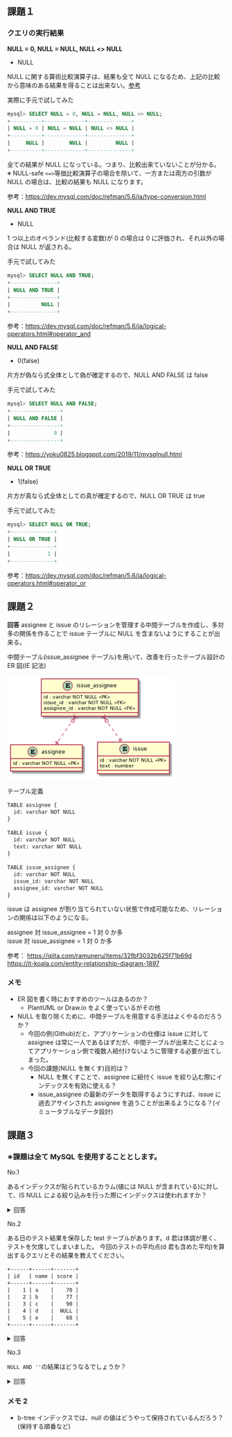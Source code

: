 ## 課題１

### クエリの実行結果

**NULL = 0, NULL = NULL, NULL <> NULL**

- NULL

NULL に関する算術比較演算子は、結果も全て NULL になるため、上記の比較から意味のある結果を得ることは出来ない。[参考](https://dev.mysql.com/doc/refman/5.6/ja/working-with-null.html)

実際に手元で試してみた

```sql
mysql> SELECT NULL = 0, NULL = NULL, NULL <> NULL;
+----------+-------------+--------------+
| NULL = 0 | NULL = NULL | NULL <> NULL |
+----------+-------------+--------------+
|     NULL |        NULL |         NULL |
+----------+-------------+--------------+
```

全ての結果が NULL になっている。つまり、比較出来ていないことが分かる。  
※ NULL-safe `<=>`等価比較演算子の場合を除いて、一方または両方の引数が NULL の場合は、比較の結果も NULL になります。

参考：https://dev.mysql.com/doc/refman/5.6/ja/type-conversion.html

**NULL AND TRUE**

- NULL

1 つ以上のオペランド(比較する変数)が 0 の場合は 0 に評価され、それ以外の場合は NULL が返される。

手元で試してみた

```sql
mysql> SELECT NULL AND TRUE;
+---------------+
| NULL AND TRUE |
+---------------+
|          NULL |
+---------------+
```

参考：https://dev.mysql.com/doc/refman/5.6/ja/logical-operators.html#operator_and

**NULL AND FALSE**

- 0(false)

片方が偽なら式全体として偽が確定するので、NULL AND FALSE は false

手元で試してみた

```sql
mysql> SELECT NULL AND FALSE;
+----------------+
| NULL AND FALSE |
+----------------+
|              0 |
+----------------+
```

参考：https://yoku0825.blogspot.com/2019/11/mysqlnull.html

**NULL OR TRUE**

- 1(false)

片方が真なら式全体としての真が確定するので、NULL OR TRUE は true

手元で試してみた

```sql
mysql> SELECT NULL OR TRUE;
+--------------+
| NULL OR TRUE |
+--------------+
|            1 |
+--------------+
```

参考：https://dev.mysql.com/doc/refman/5.6/ja/logical-operators.html#operator_or

## 課題２

**回答**
assignee と issue のリレーションを管理する中間テーブルを作成し、多対多の関係を作ることで issue テーブルに NULL を含まないようにすることが出来る。

中間テーブル(issue_assignee テーブル)を用いて、改善を行ったテーブル設計の ER 図(IE 記法)

![ER図](./er-diagram.png)

テーブル定義

```text
TABLE assignee {
  id: varchar NOT NULL
}

TABLE issue {
  id: varchar NOT NULL
  text: varchar NOT NULL
}

TABLE issue_assignee {
  id: varchar NOT NULL
  issue_id: varchar NOT NULL
  assignee_id: varchar NOT NULL
}
```

issue は assignee が割り当てられていない状態で作成可能なため、リレーションの関係は以下のようになる。

assignee 対 issue_assignee = 1 対 0 か多  
issue 対 issue_assignee = 1 対 0 か多

参考：
https://qiita.com/ramuneru/items/32fbf3032b625f71b69d  
https://it-koala.com/entity-relationship-diagram-1897

### メモ

- ER 図を書く時におすすめのツールはあるのか？
  - PlantUML or Draw.io をよく使っているがその他
- NULL を取り除くために、中間テーブルを用意する手法はよくやるのだろうか？
  - 今回の例(Github)だと、アプリケーションの仕様は issue に対して assignee は常に一人であるはずだが、中間テーブルが出来たことによってアプリケーション側で複数人紐付けないように管理する必要が出てしまった。
  - 今回の課題(NULL を無くす)目的は？
    - NULL を無くすことで、assignee に紐付く issue を絞り込む際にインデックスを有効に使える？
    - issue_assignee の最新のデータを取得するようにすれば、issue に過去アサインされた assignee を追うことが出来るようになる？(イミュータブルなデータ設計)

## 課題３

### ※課題は全て MySQL を使用することとします。

No.1

あるインデックスが貼られているカラム(値には NULL が含まれている)に対して、IS NULL による絞り込みを行った際にインデックスは使われますか？

<details><summary>回答</summary>

- 使われます。

[公式ドキュメント](https://dev.mysql.com/doc/refman/5.6/ja/index-btree-hash.html)にも IS NULL を使用した検索では、インデックスが使用されることが記載されています。

また、MySQL 5.6(innoDB)以降から、NULL 値を持つカラムにインデックスを追加出来るようになりました。[参考](https://dev.mysql.com/doc/refman/5.6/ja/create-index.html)

過去記事には、NULL にはインデックスが効かないなどの記述があったりするので、確認する際は注意が必要です。

</details>

No.2

ある日のテスト結果を保存した test テーブルがあります。d 君は体調が悪く、テストを欠席してしまいました。
今回のテストの平均点(d 君も含めた平均)を算出するクエリとその結果を教えてください。

```text
+------+------+-------+
| id   | name | score |
+------+------+-------+
|    1 | a    |    70 |
|    2 | b    |    77 |
|    3 | c    |    90 |
|    4 | d    |  NULL |
|    5 | e    |    68 |
+------+------+-------+
```

<details><summary>回答</summary>

**実行するクエリ**

```sql
SELECT AVG(IFNULL(score, 0)) AS 'AverageScore' FROM test;
```

**実行結果**

```text
+--------------+
| AverageScore |
+--------------+
|      61.0000 |
+--------------+
```

AVG 関数は NULL を除外して計算してしまうため、NULL を含めて計算したい場合は IFNULL 関数を使って、値が NULL の場合は 0 を返すようにしている。

参考：
https://dev.mysql.com/doc/refman/5.6/ja/control-flow-functions.html#function_ifnull

</details>

No.3

`NULL AND ''`の結果はどうなるでしょうか？

<details><summary>回答</summary>

- 0(false)になる。

手元で試した結果。

```sql
mysql> SELECT NULL AND '';
+-------------+
| NULL AND '' |
+-------------+
|           0 |
+-------------+
```

挙動がちょっと謎なので、メンターに質問したい。もしくは分かる方いたら教えてください...

[参考](https://dev.mysql.com/doc/refman/5.6/ja/logical-operators.html#operator_or)より

> MySQL では、ゼロ以外の任意の非 NULL 値が TRUE に評価されます。  
> AND、&&  
> 1 つ以上のオペランドが 0 の場合は 0 に評価され、それ以外の場合は NULL が返されます。

NULL を返すはずでは？？

</details>

### メモ 2

- b-tree インデックスでは、null の値はどうやって保持されているんだろう？ (保持する順番など)
